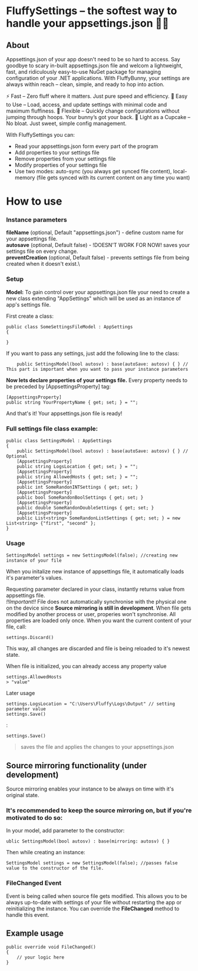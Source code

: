 # FluffySettings – the softest way to handle your appsettings.json 🐇✨

## About
Appsettings.json of your app doesn't need to be so hard to access. Say goodbye to scary in-built appsettings.json file and welcom a lightweight, fast, and ridiculously easy-to-use NuGet package for managing configuration of your .NET applications. With FluffyBunny, your settings are always within reach – clean, simple, and ready to hop into action.

⚡ Fast – Zero fluff where it matters. Just pure speed and efficiency.
🐰 Easy to Use – Load, access, and update settings with minimal code and maximum fluffiness.
🎯 Flexible – Quickly change configurations without jumping through hoops. Your bunny’s got your back.
🧁 Light as a Cupcake – No bloat. Just sweet, simple config management.

With FluffySettings you can:
- Read your appsettings.json form every part of the program
- Add properties to your settings file
- Remove properties from your settings file
- Modify properties of your settings file
- Use two modes: auto-sync (you always get synced file content), local-memory (file gets synced with its current content on any time you want)

# How to use

### Instance parameters
**fileName** (optional, Default "appsettings.json") - define custom name for your appsettings file.\
**autosave** (optional, Default false) - !DOESN'T WORK FOR NOW! saves your settings file on every change.\
**preventCreation** (optional, Default false) - prevents settings file from being created when it doesn't exist.\

### Setup
**Model:**
To gain control over your appsettings.json file your need to create a new class extending "AppSettings" which will be used as an instance of app's settings file.

First create a class:

    public class SomeSettingsFileModel : AppSettings
    {
    
    }
    
If you want to pass any settings, just add the following line to the class:

        public SettingsModel(bool autosv) : base(autoSave: autosv) { } // This part is important when you want to pass your instance parameters

**Now lets declare properties of your settings file.** Every property needs to be preceded by [AppsettingsProperty] tag:

    [AppsettingsProperty]
    public string YourPropertyName { get; set; } = "";

And that's it! Your appsettings.json file is ready!

### Full settings file class example:
    public class SettingsModel : AppSettings
    {
        public SettingsModel(bool autosv) : base(autoSave: autosv) { } // Optional
        [AppsettingsProperty]
        public string LogsLocation { get; set; } = "";
        [AppsettingsProperty]
        public string AllowedHosts { get; set; } = "";
        [AppsettingsProperty]
        public int SomeRandonINTSettings { get; set; }
        [AppsettingsProperty]
        public bool SomeRandonBoolSettings { get; set; }
        [AppsettingsProperty]
        public double SomeRandonDoubleSettings { get; set; }
        [AppsettingsProperty]
        public List<string> SomeRandonListSettings { get; set; } = new List<string> {"first", "second" };
    }
### Usage

    SettingsModel settings = new SettingsModel(false); //creating new instance of your file

When you initalize new instance of appsettings file, it automatically loads it's parameter's values.

Requesting parameter declared in your class, instantly returns value from appsettings file.\
*!!Important!!* File does not automatically synchronise with the physical one on the device since **Source mirroring is still in development**. When file gets modified by another process or user, properies won't synchronise. All properties are loaded only once. When you want the current content of your file, call:

    settings.Discard()

This way, all changes are discarded and file is being reloaded to it's newest state.

When file is initialized, you can already access any property value

    settings.AllowedHosts
    > "value"

Later usage

    settings.LogsLocation = "C:\Users\Fluffy\Logs\Output" // setting parameter value
    settings.Save()
 :
 
    settings.Save()
> saves the file and applies the changes to your appsettings.json


## Source mirroring functionality (under development)
Source mirroring enables your instance to be always on time with it's original state.

### It's recommended to keep the source mirroring on, but if you're motivated to do so:

In your model, add parameter to the constructor:

    ublic SettingsModel(bool autosv) : base(mirroring: autosv) { }

Then while creating an instance:

    SettingsModel settings = new SettingsModel(false); //passes false value to the constructor of the file.

### FileChanged Event
Event is being called when source file gets modified.
This allows you to be always up-to-date with settings of your file without restarting the app or reinitializing the instance.
You can override the **FileChanged** method to handle this event.

## Example usage

    public override void FileChanged()
    {
        // your logic here
    }
